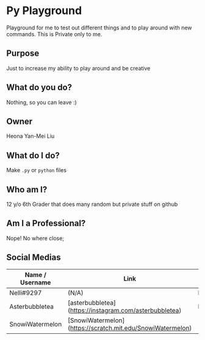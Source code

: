 # Py Playground

Playground for me to test out different things and to play around with new commands. This is Private only to me. 

## Purpose

Just to increase my ability to play around and be creative

## What do you do?

Nothing, so you can leave :)

## Owner

Heona Yan-Mei Liu

## What do **I** do?

Make `.py` or `python` files

## Who am I?

12 y/o 6th Grader that does many random but private stuff on github

## Am I a Professional?

Nope! No where close;

## Social Medias

| Name / Username | Link | App / Site |
| --- | ---| --- |
| Nelli#9297 | (N/A) | Discord
| Asterbubbletea | [asterbubbletea] (https://instagram.com/asterbubbletea) | Instagram
| SnowiWatermelon | [SnowiWatermelon] (https://scratch.mit.edu/SnowiWatermelon)


